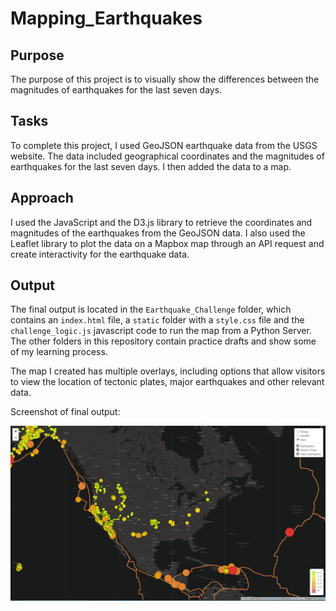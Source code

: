 # Mapping_Earthquakes

## Purpose
The purpose of this project is to visually show the differences between the magnitudes of earthquakes for the last seven days.

## Tasks
To complete this project, I used GeoJSON earthquake data from the USGS website. The data included  geographical coordinates and the magnitudes of earthquakes for the last seven days. I then added the data to a map.

## Approach
I used the JavaScript and the D3.js library to retrieve the coordinates and magnitudes of the earthquakes from the GeoJSON data. I also used the Leaflet library to plot the data on a Mapbox map through an API request and create interactivity for the earthquake data.

## Output
The final output is located in the `Earthquake_Challenge` folder, which contains an `index.html` file, a `static` folder with a `style.css` file and the `challenge_logic.js` javascript code to run the map from a Python Server.
The other folders in this repository contain practice drafts and show some of my learning process.

The map I created has multiple overlays, including options that allow visitors to view the location of tectonic plates, major earthquakes and other relevant data.

Screenshot of final output:

![final output](Earthquake_Challenge/static/image/output.png)
